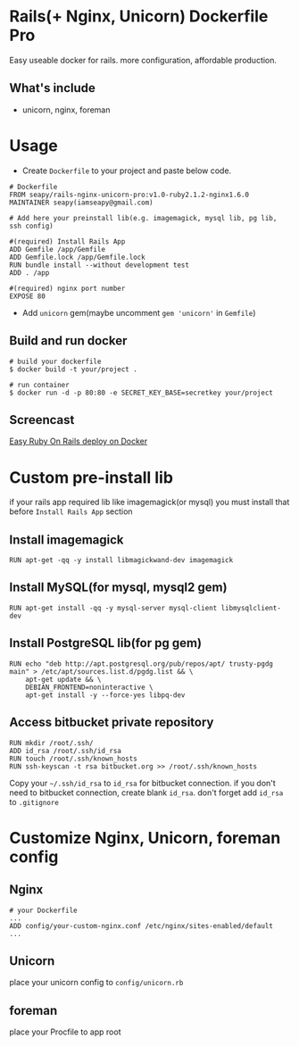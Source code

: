 # Rails(+ Nginx, Unicorn) Dockerfile Pro

Easy useable docker for rails. more configuration, affordable production.

## What's include

* unicorn, nginx, foreman


# Usage

* Create `Dockerfile` to your project and paste below code.

```
# Dockerfile
FROM seapy/rails-nginx-unicorn-pro:v1.0-ruby2.1.2-nginx1.6.0
MAINTAINER seapy(iamseapy@gmail.com)

# Add here your preinstall lib(e.g. imagemagick, mysql lib, pg lib, ssh config)

#(required) Install Rails App
ADD Gemfile /app/Gemfile
ADD Gemfile.lock /app/Gemfile.lock
RUN bundle install --without development test
ADD . /app

#(required) nginx port number
EXPOSE 80
```

* Add `unicorn` gem(maybe uncomment `gem 'unicorn'` in `Gemfile`)

## Build and run docker

```
# build your dockerfile
$ docker build -t your/project .

# run container
$ docker run -d -p 80:80 -e SECRET_KEY_BASE=secretkey your/project
```

## Screencast

[Easy Ruby On Rails deploy on Docker](http://youtu.be/QgmzBuPuM6I)


# Custom pre-install lib

if your rails app required lib like imagemagick(or mysql) you must install that before `Install Rails App` section

## Install imagemagick

```
RUN apt-get -qq -y install libmagickwand-dev imagemagick
```

## Install MySQL(for mysql, mysql2 gem)

```
RUN apt-get install -qq -y mysql-server mysql-client libmysqlclient-dev
```

## Install PostgreSQL lib(for pg gem)

```
RUN echo "deb http://apt.postgresql.org/pub/repos/apt/ trusty-pgdg main" > /etc/apt/sources.list.d/pgdg.list && \
    apt-get update && \
    DEBIAN_FRONTEND=noninteractive \
    apt-get install -y --force-yes libpq-dev
```

## Access bitbucket private repository

```
RUN mkdir /root/.ssh/
ADD id_rsa /root/.ssh/id_rsa
RUN touch /root/.ssh/known_hosts
RUN ssh-keyscan -t rsa bitbucket.org >> /root/.ssh/known_hosts
```

Copy your `~/.ssh/id_rsa` to `id_rsa` for bitbucket connection. if you don't need to bitbucket connection, create blank `id_rsa`. don't forget add `id_rsa` to `.gitignore`


# Customize Nginx, Unicorn, foreman config

## Nginx

```
# your Dockerfile
...
ADD config/your-custom-nginx.conf /etc/nginx/sites-enabled/default
...
```

## Unicorn

place your unicorn config to `config/unicorn.rb`

## foreman

place your Procfile to app root

